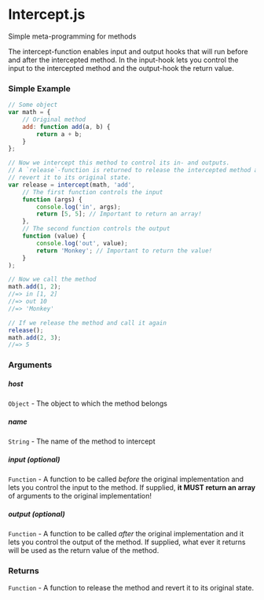 # Intercept.js

Simple meta-programming for methods

The intercept-function enables input and output hooks that will run before and
after the intercepted method. In the input-hook lets you control the input to
the intercepted method and the output-hook the return value.

### Simple Example
```JavaScript
// Some object
var math = {
    // Original method
    add: function add(a, b) {
        return a + b;
    }
};

// Now we intercept this method to control its in- and outputs.
// A `release`-function is returned to release the intercepted method and
// revert it to its original state.
var release = intercept(math, 'add',
    // The first function controls the input
    function (args) {
        console.log('in', args);
        return [5, 5]; // Important to return an array!
    },
    // The second function controls the output
    function (value) {
        console.log('out', value);
        return 'Monkey'; // Important to return the value!
    }
);

// Now we call the method
math.add(1, 2);
//=> in [1, 2]
//=> out 10
//=> 'Monkey'

// If we release the method and call it again
release();
math.add(2, 3);
//=> 5
```

### Arguments

##### host
`Object` - The object to which the method belongs

##### name
`String` - The name of the method to intercept

##### input (optional)
`Function` - A function to be called _before_ the original implementation and
lets you control the input to the method. If supplied, **it MUST return an
array** of arguments to the original implementation!

##### output (optional)
`Function` - A function to be called _after_ the original implementation and it
lets you control the output of the method. If supplied, what ever it returns
will be used as the return value of the method.

### Returns
`Function` - A function to release the method and revert it to its original
state.

